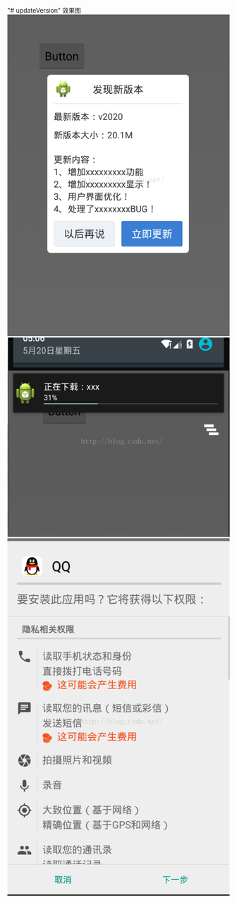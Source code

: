 "# updateVersion" 
效果图
![image](https://github.com/wj576038874/updateVersion/blob/master/updateversion/Center.png)
![image](https://github.com/wj576038874/updateVersion/blob/master/updateversion/Center%20(1).png)
![image](https://github.com/wj576038874/updateVersion/blob/master/updateversion/Center%20(2).png)
